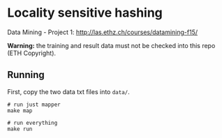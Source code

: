 # Locality sensitive hashing
Data Mining - Project 1: <http://las.ethz.ch/courses/datamining-f15/>

**Warning:** the training and result data must not be checked into this repo (ETH Copyright).

## Running
First, copy the two data txt files into `data/`.

    # run just mapper
    make map

    # run everything
    make run
